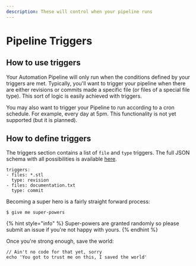 ```yaml
---
description: These will control when your pipeline runs
---
```


# Pipeline Triggers

## How to use triggers

Your Automation Pipeline will only run when the conditions defined by your triggers are met. Typically, you'll want to trigger your pipeline when there are either revisions or commits made a specific file \(or files of a special file type\). This sort of logic is easily achieved with triggers.

You may also want to trigger your Pipeline to run according to a cron schedule. For example, every day at 5pm. This functionality is not yet supported \(but it is planned\).

## How to define triggers

The triggers section contains a list of `file` and `type` triggers. The full JSON schema with all possibilities is available [here](http://schemas.stemn.com/pipeline/triggers+v1).

```text
triggers:
- files: *.stl
  type: revision
- files: documentation.txt
  type: commit
```

Becoming a super hero is a fairly straight forward process:

```
$ give me super-powers
```

{% hint style="info" %}
 Super-powers are granted randomly so please submit an issue if you're not happy with yours.
{% endhint %}

Once you're strong enough, save the world:

```
// Ain't no code for that yet, sorry
echo 'You got to trust me on this, I saved the world'
```



